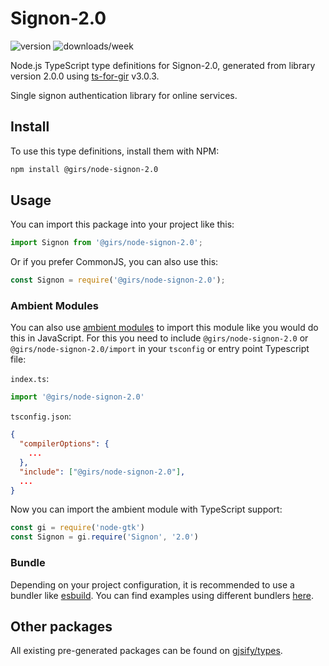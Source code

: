 
# Signon-2.0

![version](https://img.shields.io/npm/v/@girs/node-signon-2.0)
![downloads/week](https://img.shields.io/npm/dw/@girs/node-signon-2.0)


Node.js TypeScript type definitions for Signon-2.0, generated from library version 2.0.0 using [ts-for-gir](https://github.com/gjsify/ts-for-gir) v3.0.3.

Single signon authentication library for online services.

## Install

To use this type definitions, install them with NPM:
```bash
npm install @girs/node-signon-2.0
```

## Usage

You can import this package into your project like this:
```ts
import Signon from '@girs/node-signon-2.0';
```

Or if you prefer CommonJS, you can also use this:
```ts
const Signon = require('@girs/node-signon-2.0');
```

### Ambient Modules

You can also use [ambient modules](https://github.com/gjsify/ts-for-gir/tree/main/packages/cli#ambient-modules) to import this module like you would do this in JavaScript.
For this you need to include `@girs/node-signon-2.0` or `@girs/node-signon-2.0/import` in your `tsconfig` or entry point Typescript file:

`index.ts`:
```ts
import '@girs/node-signon-2.0'
```

`tsconfig.json`:
```json
{
  "compilerOptions": {
    ...
  },
  "include": ["@girs/node-signon-2.0"],
  ...
}
```

Now you can import the ambient module with TypeScript support: 

```ts
const gi = require('node-gtk')
const Signon = gi.require('Signon', '2.0')
```


### Bundle

Depending on your project configuration, it is recommended to use a bundler like [esbuild](https://esbuild.github.io/). You can find examples using different bundlers [here](https://github.com/gjsify/ts-for-gir/tree/main/examples).

## Other packages

All existing pre-generated packages can be found on [gjsify/types](https://github.com/gjsify/types).

